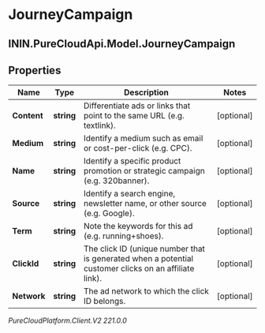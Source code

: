 # JourneyCampaign

## ININ.PureCloudApi.Model.JourneyCampaign

## Properties

|Name | Type | Description | Notes|
|------------ | ------------- | ------------- | -------------|
| **Content** | **string** | Differentiate ads or links that point to the same URL (e.g. textlink). | [optional] |
| **Medium** | **string** | Identify a medium such as email or cost-per-click (e.g. CPC). | [optional] |
| **Name** | **string** | Identify a specific product promotion or strategic campaign (e.g. 320banner). | [optional] |
| **Source** | **string** | Identify a search engine, newsletter name, or other source (e.g. Google). | [optional] |
| **Term** | **string** | Note the keywords for this ad (e.g. running+shoes). | [optional] |
| **ClickId** | **string** | The click ID (unique number that is generated when a potential customer clicks on an affiliate link). | [optional] |
| **Network** | **string** | The ad network to which the click ID belongs. | [optional] |



_PureCloudPlatform.Client.V2 221.0.0_
